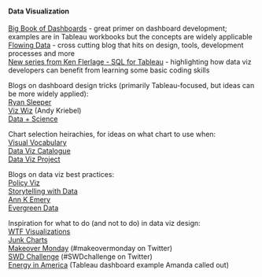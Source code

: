 #### Data Visualization
[Big Book of Dashboards](http://www.bigbookofdashboards.com) - great primer on dashboard development; examples are in Tableau workbooks but the concepts are widely applicable  
[Flowing Data](http://www.flowingdata.com) - cross cutting blog that hits on design, tools, development processes and more  
[New series from Ken Flerlage - SQL for Tableau](http://www.kenflerlage.com/2018/09/sql-part1.html) - highlighting how data viz developers can benefit from learning some basic coding skills  

Blogs on dashboard design tricks (primarily Tableau-focused, but ideas can be more widely applied):  
[Ryan Sleeper](http://www.ryansleeper.com)  
[Viz Wiz](http://www.vizwiz.com) (Andy Kriebel)  
[Data + Science](https://www.dataplusscience.com/)

Chart selection heirachies, for ideas on what chart to use when:  
[Visual Vocabulary](https://www.vizwiz.com/2018/07/visual-vocabulary.html)  
[Data Viz Catalogue](http://www.datavizcatalogue.com)  
[Data Viz Project](http://www.datavizproject.com)  

Blogs on data viz best practices:  
[Policy Viz](http://www.policyviz.com)  
[Storytelling with Data](http://www.storytellingwithdata.com)  
[Ann K Emery](http://www.annkemery.com)  
[Evergreen Data](http://www.evergreendata.com)  

Inspiration for what to do (and not to do) in data viz design:  
[WTF Visualizations](http://viz.wtf/)  
[Junk Charts](http://junkcharts.typepad.com/)  
[Makeover Monday](http://www.makeovermonday.co.uk/data/) (#makeovermonday on Twitter)  
[SWD Challenge](http://www.storytellingwithdata.com/swdchallenge/) (#SWDchallenge on Twitter)  
[Energy in America](https://public.tableau.com/en-us/s/gallery/energy-america) (Tableau dashboard example Amanda called out)
